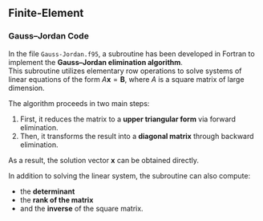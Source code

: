 ## Finite-Element

### Gauss–Jordan Code

In the file `Gauss-Jordan.f95`, a subroutine has been developed in Fortran to implement the **Gauss–Jordan elimination algorithm**.  
This subroutine utilizes elementary row operations to solve systems of linear equations of the form $A\mathbf{x} = \mathbf{B}$, where $A$ is a square matrix of large dimension.

The algorithm proceeds in two main steps:  
1. First, it reduces the matrix to a **upper triangular form** via forward elimination.  
2. Then, it transforms the result into a **diagonal matrix** through backward elimination.

As a result, the solution vector $\mathbf{x}$ can be obtained directly.

In addition to solving the linear system, the subroutine can also compute:  
- the **determinant**  
- the **rank of the matrix**  
- and the **inverse** of the square matrix.

